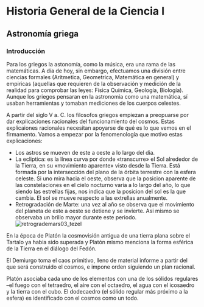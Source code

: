 # Historia General de la Ciencia I
## Astronomía griega
### Introducción

Para los griegos la astonomía, como la música, era una rama de las matemáticas. A día de hoy, sin embargo, efectuamos una división entre ciencias formales (Aritmetica, Geometrica, Matemática en general) y empiricas (aquellas que requieren de la observación y medición de la realidad para comprobar las leyes: Fisica Química, Geología, Biología). Aunque los griegos pensaran en la astronomia como una matemática, sí usaban herramientas y tomaban mediciones de los cuerpos celestes.

A partir del siglo V a. C. los filosofos griegos empiezan a preopuarse por dar explicaciones racionales del funcionamiento del cosmos. Estas explicaiones racionales necesitan apoyarse de qué es lo que vemos en el firmamento. Vamos a empezar por la fenomenología que motivo estas explicaciones:
* Los astros se mueven de este a oeste a lo largo del dia. 
* La ecliptica: es la línea curva por donde «transcurre» el Sol alrededor de la Tierra, en su «movimiento aparente» visto desde la Tierra. Está formada por la intersección del plano de la órbita terrestre con la esfera celeste. Si uno mira hacia el oeste, observa que la posicion aparente de las constelaciones en el cielo nocturno varia a lo largo del año, lo que siendo las estrellas fijas, nos indica que la posicion del sol es la que cambia. El sol se mueve respecto a las extrellas anualmente. 
* Retrogradación de Marte: una vez al año se observa que el movimiento del planeta de este a oeste se detiene y se invierte. Asi mismo se observaba un brillo mayor durante este periodo.
  ![retrogrademars03_tezel](https://github.com/edugrinan/philosophy/assets/118669606/2669731d-d942-4a55-bf04-f3f92134e50f)

En la época de Platón la cosmovisión antigua de una tierra plana sobre el Tartalo ya habia sido superada y Platón mismo menciona la forma esférica de la Tierra en el diálogo del Fedón.

El Demiurgo toma el caos primitivo, lleno de material informe a partir del que será construido el cosmos, e impone orden siguiendo un plan racional. 

Platón asociaba cada uno de los elementos con una de los sólidos regulares –el fuego con el tetraedro, el aire con el octaedro, el agua con el icosaedro y la tierra con el cubo. El dodecaedro (el sólido regular más próximo a la esfera) es identificado con el cosmos como un todo.

